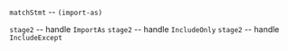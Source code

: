 `matchStmt` -- `(import-as)`

`stage2` -- handle `ImportAs`
`stage2` -- handle `IncludeOnly`
`stage2` -- handle `IncludeExcept`
